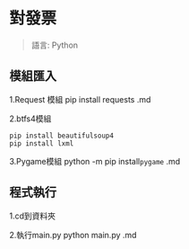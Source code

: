 # 對發票
> 語言: Python

## 模組匯入
1.Request 模組 pip install requests .md

2.btfs4模組
```
pip install beautifulsoup4
pip install lxml
```
3.Pygame模組 python -m pip install`pygame` .md

## 程式執行

1.cd到資料夾

2.執行main.py python main.py .md
